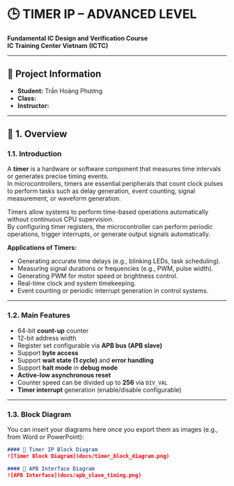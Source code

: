 # 🕒 TIMER IP – ADVANCED LEVEL
**Fundamental IC Design and Verification Course**  
**IC Training Center Vietnam (ICTC)**  

---

## 👤 Project Information
- **Student:** Trần Hoàng Phương  
- **Class:** <your class>  
- **Instructor:** <instructor name>  

---

## 🧭 1. Overview

### 1.1. Introduction
A **timer** is a hardware or software component that measures time intervals or generates precise timing events.  
In microcontrollers, timers are essential peripherals that count clock pulses to perform tasks such as delay generation, event counting, signal measurement, or waveform generation.

Timers allow systems to perform time-based operations automatically without continuous CPU supervision.  
By configuring timer registers, the microcontroller can perform periodic operations, trigger interrupts, or generate output signals automatically.

**Applications of Timers:**
- Generating accurate time delays (e.g., blinking LEDs, task scheduling).  
- Measuring signal durations or frequencies (e.g., PWM, pulse width).  
- Generating PWM for motor speed or brightness control.  
- Real-time clock and system timekeeping.  
- Event counting or periodic interrupt generation in control systems.  

---

### 1.2. Main Features
- 64-bit **count-up** counter  
- 12-bit address width  
- Register set configurable via **APB bus (APB slave)**  
- Support **byte access**  
- Support **wait state (1 cycle)** and **error handling**  
- Support **halt mode** in **debug mode**  
- **Active-low asynchronous reset**  
- Counter speed can be divided up to **256** via `DIV_VAL`  
- **Timer interrupt** generation (enable/disable configurable)  

---

### 1.3. Block Diagram
You can insert your diagrams here once you export them as images (e.g., from Word or PowerPoint):

```markdown
#### 🧱 Timer IP Block Diagram
![Timer Block Diagram](docs/timer_block_diagram.png)

#### 🔌 APB Interface Diagram
![APB Interface](docs/apb_slave_timing.png)
